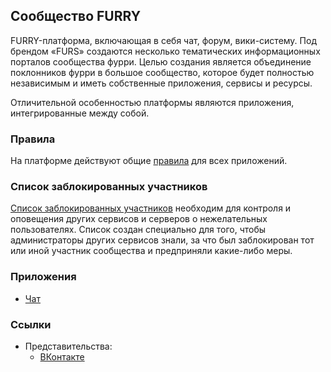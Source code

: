 ## Сообщество FURRY

FURRY-платформа, включающая в себя чат, форум, вики-систему. Под брендом «FURS» создаются несколько тематических информационных порталов сообщества фурри. Целью создания является объединение поклонников фурри в большое сообщество, которое будет полностью независимым и иметь собственные приложения, сервисы и ресурсы.

Отличительной особенностью платформы являются приложения, интегрированные между собой.

### Правила

На платформе действуют общие [правила](https://metainfo.github.io/rules/) для всех приложений.

### Список заблокированных участников

[Список заблокированных участников](https://github.com/metainfo/bans) необходим для контроля и оповещения других сервисов и серверов о нежелательных пользователях. Список создан специально для того, чтобы администраторы других сервисов знали, за что был заблокирован тот или иной участник сообщества и предприняли какие-либо меры.

### Приложения

- [Чат](chat)

### Ссылки

- Представительства:
  - [ВКонтакте](https://vk.com/public141977955)